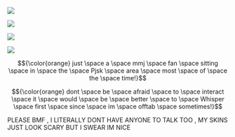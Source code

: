 ![](https://64.media.tumblr.com/d35be55c9ef51baa797375d9e89552e4/d1e07adc7a945bb7-85/s500x750/a71908a4da66a6c49889f9670f5d134b1fb10a4e.gifv)


![](https://64.media.tumblr.com/25bc67be0a9f3e1652b3e2ff4bbd3fc8/4d49102fbd1be45e-67/s1280x1920/f113b7bd73ee86a02b22cafb9025ed9cf235ba4a.pnj)

![](https://media1.tenor.com/m/9NHbFQwCB4UAAAAd/more-more-jump-mmj.gif)

![](https://64.media.tumblr.com/3fabce5957ef1ae71b6fc91c6f4735f1/6347c9046cb9e820-02/s400x600/78176dd03a8c4bb0a0833d087e8b21b5b43506e7.pnj)

$${\color{orange} just \space a \space mmj \space fan \space sitting \space in \space the \space Pjsk \space area \space most \space of \space the \space time!}$$

$${\color{orange} dont \space be \space afraid \space to \space interact \space it \space would \space be \space better \space to \space Whisper \space first \space since \space im \space offtab \space sometimes!}$$

PLEASE BMF , I LITERALLY DONT HAVE ANYONE TO TALK TOO , MY SKINS JUST LOOK SCARY BUT I SWEAR IM NICE 
